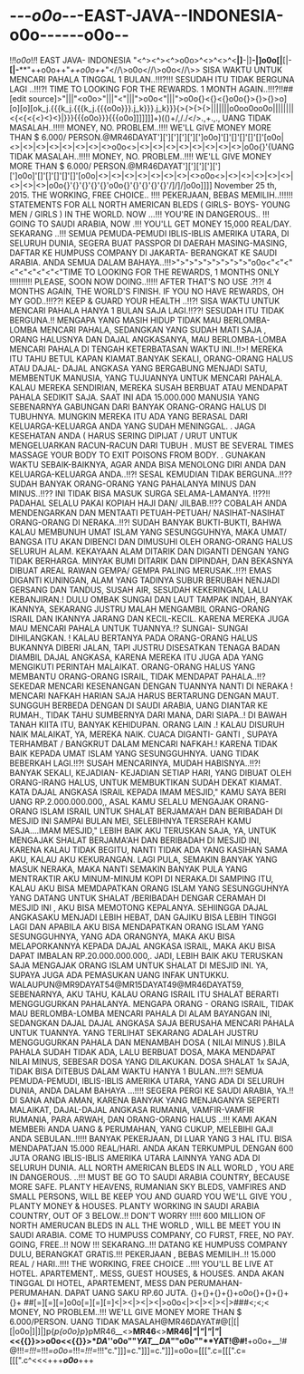 # -_-_-_o0o_-_-_-EAST-JAVA--INDONESIA-o0o-__-__--__--o0o-__-
!_!_!_o0o_!_!_! EAST JAVA- INDONESIA "&lt;^>&lt;^>&lt;^>o0o>^&lt;>^&lt;>^&lt;__|]__-|]__-|]o0o[|__[|-__[|-__**"++o0o++"*++o0o++*"&lt;//\\>o0o&lt;//\\>o0o&lt;//\\>> SISA WAKTU UNTUK MENCARI PAHALA TINGGAL 1 BULAN..!!!?!!! SESUDAH ITU TIDAK BERGUNA LAGI ..!!!?! TIME TO LOOKING FOR THE REWARDS. 1 MONTH AGAIN..!!!?!!##[edit source]>"|||"&lt;o0o>"|||"&lt;"|||">o0o&lt;"|||">o0o{}&lt;{}&lt;{}o0o{}>{}>{}>o][o][o][ok_j.{{{k_j.{{{k_j.{{{o0o}}}.j_k}}}.j_k}}}{>{>{>{>|||||||o0oo0oo0o||||||||&lt;{&lt;{&lt;{&lt;}&lt;}&lt;}|}}}{{{o0o}}}{{{o0o]]]]]]]+)(()+/,/./&lt;/>\.\,\+.,., UANG TIDAK MASALAH..!!!!! MONEY, NO. PROBLEM..!!!! WE'LL GIVE MONEY MORE THAN $ 6.000/ PERSON.@MR46DAYAT'][']['][']['][']o0o]'[]'[]'[]'[]'[]'[o0o|&lt;>|&lt;>|&lt;>|&lt;>|&lt;>|&lt;>|&lt;>|&lt;>o0o&lt;>|&lt;>|&lt;>|&lt;>|&lt;>|&lt;>|&lt;>|&lt;>|&lt;>|o0o{}'{UANG TIDAK MASALAH..!!!!! MONEY, NO. PROBLEM..!!!! WE'LL GIVE MONEY MORE THAN $ 6.000/ PERSON.@MR46DAYAT'][']['][']['][']o0o]'[]'[]'[]'[]'[]'[o0o|&lt;>|&lt;>|&lt;>|&lt;>|&lt;>|&lt;>|&lt;>|&lt;>o0o&lt;>|&lt;>|&lt;>|&lt;>|&lt;>|&lt;>|&lt;>|&lt;>|&lt;>|o0o{}'{}'{}'{}'{}'o0o{}'{}'{}'{}'{}'/]/]/]o0o\]\]\]\] November 25 th, 2015. THE WORKING, FREE CHOICE.. !!!! PEKERJAAN, BEBAS MEMILIH..!!!!!! STATEMENTS FOR ALL NORTH AMERICAN BLEDS ( GIRLS- BOYS- YOUNG MEN / GIRLS ) IN THE WORLD. NOW ...!!! YOU'RE IN DANGEROUS.. !!! GOING TO SAUDI ARABIA, NOW .!!! YOU'LL GET MONEY 15,000 REAL/DAY. SEKARANG ..!!! SEMUA PEMUDA-PEMUDI IBLIS-IBLIS AMERIKA UTARA, DI SELURUH DUNIA, SEGERA BUAT PASSPOR DI DAERAH MASING-MASING, DAFTAR KE HUMPUSS COMPANY DI JAKARTA- BERANGKAT KE SAUDI ARABIA. ANDA SEMUA DALAM BAHAYA..!!!>">">">">">">">">"o0o&lt;"&lt;"&lt;"&lt;"&lt;"&lt;"&lt;"&lt;"&lt;"TIME TO LOOKING FOR THE REWARDS, 1 MONTHS ONLY !!!!!!!!!! PLEASE, SOON NOW DOING..!!!!! AFTER THAT'S NO USE .?!?! 4 MONTHS AGAIN, THE WORLD'S FINISH. IF YOU NO HAVE REWARDS, OH MY GOD..!!!??! KEEP &amp; GUARD YOUR HEALTH ..!!?! SISA WAKTU UNTUK MENCARI PAHALA HANYA 1 BULAN SAJA LAGI.!!??! SESUDAH ITU TIDAK BERGUNA.!! MENGAPA YANG MASIH HIDUP TIDAK MAU BERLOMBA-LOMBA MENCARI PAHALA, SEDANGKAN YANG SUDAH MATI SAJA , ORANG HALUSNYA DAN DAJAL ANGKASANYA, MAU BERLOMBA-LOMBA MENCARI PAHALA DI TENGAH KETERBATASAN WAKTU INI..!!>! MEREKA ITU TAHU BETUL KAPAN KIAMAT.BANYAK SEKALI, ORANG-ORANG HALUS ATAU DAJAL- DAJAL ANGKASA YANG BERGABUNG MENJADI SATU, MEMBENTUK MANUSIA, YANG TUJUANNYA UNTUK MENCARI PAHALA. KALAU MEREKA SENDIRIAN, MEREKA SUSAH BERBUAT ATAU MENDAPAT PAHALA SEDIKIT SAJA. SAAT INI ADA 15.000.000 MANUSIA YANG SEBENARNYA GABUNGAN DARI BANYAK ORANG-ORANG HALUS DI TUBUHNYA.  MUNGKIN MEREKA ITU ADA YANG BERASAL DARI KELUARGA-KELUARGA ANDA YANG SUDAH   MENINGGAL. . JAGA KESEHATAN ANDA ( HARUS SERING DIPIJAT / URUT UNTUK  MENGELUARKAN  RACUN-RACUN  DARI  TUBUH . MUST BE SEVERAL  TIMES  MASSAGE  YOUR  BODY  TO  EXIT  POISONS FROM BODY. . GUNAKAN WAKTU SEBAIK-BAIKNYA, AGAR ANDA BISA MENOLONG DIRI ANDA DAN KELUARGA-KELUARGA ANDA..!!?! SESAL KEMUDIAN TIDAK BERGUNA..!!??SUDAH BANYAK ORANG-ORANG YANG PAHALANYA MINUS DAN MINUS..!!?? INI TIDAK BISA MASUK SURGA SELAMA-LAMANYA. !!??!! PADAHAL SELALU PAKAI KOPIAH HAJI DAN/ JILBAB.!!??  COBALAH  ANDA MENDENGARKAN  DAN  MENTAATI PETUAH-PETUAH/ NASIHAT-NASIHAT  ORANG-ORANG DI  NERAKA..!!?!   SUDAH BANYAK BUKTI-BUKTI, BAHWA KALAU  MEMBUNUH UMAT ISLAM  YANG SESUNGGUHNYA, MAKA   UMAT/ BANGSA   ITU   AKAN  DIBENCI  DAN DIMUSUHI  OLEH ORANG-ORANG HALUS  SELURUH  ALAM.  KEKAYAAN  ALAM DITARIK  DAN DIGANTI  DENGAN  YANG TIDAK  BERHARGA.  MINYAK  BUMI  DITARIK  DAN  DIPINDAH, DAN  BEKASNYA  DIBUAT AREAL  RAWAN  GEMPA/  GEMPA  PALING  MERUSAK..!!?!  EMAS  DIGANTI  KUNINGAN,   ALAM YANG  TADINYA SUBUR  BERUBAH  NENJADI  GERSANG  DAN  TANDUS,  SUSAH AIR,  SESUDAH  KEKERINGAN,  LALU  KEBANJIRAN.!  DULU  OMBAK  SUNGAI  DAN  LAUT TAMPAK  INDAH,  BANYAK  IKANNYA,  SEKARANG  JUSTRU  MALAH MENGAMBIL  ORANG-ORANG  ISRAIL  DAN  IKANNYA  JARANG DAN  KECIL-KECIL. KARENA  MEREKA  JUGA  MAU  MENCARI  PAHALA  UNTUK  TUANNYA.!? SUNGAI- SUNGAI DIHILANGKAN. ! KALAU  BERTANYA  PADA  ORANG-ORANG  HALUS  BUKANNYA DIBERI  JALAN,  TAPI  JUSTRU  DISESATKAN TENAGA  BADAN  DIAMBIL  DAJAL  ANGKASA,  KARENA  MEREKA  ITU  JUGA  ADA  YANG  MENGIKUTI  PERINTAH  MALAIKAT.  ORANG-ORANG   HALUS  YANG  MEMBANTU  ORANG-ORANG  ISRAIL,  TIDAK  MENDAPAT  PAHALA..!!?  SEKEDAR MENCARI  KESENANGAN  DENGAN  TUANNYA  NANTI  DI  NERAKA !    MENCARI  NAFKAH  HARIAN  SAJA  HARUS  BERTARUNG  DENGAN  MAUT. SUNGGUH  BERBEDA  DENGAN  DI  SAUDI  ARABIA, UANG  DIANTAR  KE  RUMAH., TIDAK TAHU  SUMBERNYA  DARI MANA,  DARI  SIAPA..!   DI BAWAH  TANAH  KIITA  ITU,  BANYAK  KEHIDUPAN.  ORANG LAIN  .!  KALAU  DISURUH  NAIK  MALAIKAT,  YA, MEREKA  NAIK. CUACA  DIGANTI- GANTI , SUPAYA  TERHAMBAT / BANGKRUT  DALAM  MENCARI  NAFKAH.!  KARENA  TIDAK  BAIK  KEPADA  UMAT  ISLAM  YANG  SESUNGGUHNYA.  UANG  TIDAK  BEBERKAH  LAGI.!!?!  SUSAH  MENCARINYA, MUDAH  HABISNYA..!!?!  BANYAK  SEKALI,  KEJADIAN- KEJADIAN  SETIAP  HARI,  YANG  DIBUAT  OLEH  ORANG-IRANG HALUS,  UNTUK  MEMBUKTIKAN  SUDAH  DEKAT  KIAMAT.   KATA DAJAL ANGKASA ISRAIL KEPADA  IMAM  MESJID," KAMU SAYA BERI UANG RP.2.000.000.000,, ASAL KAMU SELALU MENGAJAK ORANG-ORANG ISLAM ISRAIL UNTUK SHALAT BERJAMA'AH DAN BERIBADAH DI MESJID INI SAMPAI BULAN MEI, SELEBIHNYA TERSERAH KAMU SAJA....IMAM MESJID," LEBIH BAIK AKU TERUSKAN SAJA, YA, UNTUK MENGAJAK SHALAT BERJAMA'AH DAN BERIBADAH DI MESJID INI, KARENA KALAU TIDAK BEGITU, NANTI TIDAK ADA YANG KASIHAN SAMA AKU, KALAU AKU KEKURANGAN. LAGI PULA, SEMAKIN BANYAK YANG MASUK NERAKA, MAKA NANTI SEMAKIN BANYAK PULA YANG MENTRAKTIR AKU MINUM-MINUM KOPI DI NERAKA.DI SAMPING ITU, KALAU AKU BISA MEMDAPATKAN ORANG ISLAM YANG SESUNGGUHNYA YANG DATANG UNTUK SHALAT /BERIBADAH DENGAR CERAMAH DI MESJID INI , AKU BISA MEMOTONG KEPALANYA. SEHIINGGA DAJAL ANGKASAKU MENJADI LEBIH HEBAT, DAN GAJIKU BISA LEBIH TINGGI LAGI DAN APABILA AKU BISA MENDAPATKAN ORANG ISLAM YANG SESUNGGUHNYA, YANG ADA ORANGNYA, MAKA AKU BISA MELAPORKANNYA KEPADA DAJAL ANGKASA ISRAIL, MAKA AKU BISA DAPAT IMBALAN RP.20.000.000.000,. JADI, LEBIH BAIK AKU TERUSKAN SAJA MENGAJAK ORANG ISLAM UNTUK SHALAT DI MESJID INI. YA, SUPAYA JUGA ADA PEMASUKAN UANG INFAK UNTUKKU. WALAUPUN@MR9DAYAT54@MR15DAYAT49@MR46DAYAT59, SEBENARNYA, AKU TAHU, KALAU ORANG ISRAIL ITU SHALAT BERARTI MENGGUGURKAN PAHALANYA. MENGAPA ORANG - ORANG ISRAIL, TIDAK MAU BERLOMBA-LOMBA MENCARI PAHALA DI ALAM BAYANGAN INI, SEDANGKAN DAJAL DAJAL ANGKASA SAJA BERUSAHA MENCARI PAHALA UNTUK TUANNYA. YANG TERLIHAT SEKARANG ADALAH JUSTRU MENGGUGURKAN PAHALA DAN MENAMBAH DOSA ( NILAI MINUS ).BILA PAHALA SUDAH TIDAK ADA, LALU BERBUAT DOSA, MAKA MENDAPAT NILAI MINUS, SEBESAR DOSA YANG DILAKUKAN. DOSA SHALAT 1x SAJA, TIDAK BISA DITEBUS DALAM WAKTU HANYA 1 BULAN..!!!?! SEMUA PEMUDA-PEMUDI, IBLIS-IBLIS AMERIKA UTARA, YANG ADA DI SELURUH DUNIA, ANDA DALAM BAHAYA ...!!!! SEGERA PERGI KE SAUDI ARABIA, YA.!! DI SANA ANDA AMAN, KARENA BANYAK YANG MENJAGANYA SEPERTI MALAIKAT, DAJAL-DAJAL ANGKASA RUMANIA, VAMFIR-VAMFIR RUMANIA, PARA ARWAH, DAN ORANG-ORANG HALUS ..!!! KAMI AKAN MEMBERi  ANDA UANG &amp; PERUMAHAN, YANG CUKUP, MELEBIHI GAJI ANDA SEBULAN..!!!!! BANYAK PEKERJAAN, DI LUAR YANG 3 HAL ITU. BISA MENDAPATJAN 15.000 REAL/HARI. ANDA AKAN TERKUMPUL DENGAN 600 JUTA ORANG IBLIS-IBLIS AMERIKA UTARA LAINNYA YANG ADA DI SELURUH DUNIA. ALL NORTH AMERICAN BLEDS IN ALL WORLD , YOU ARE IN DANGEROUS. ..!!! MUST BE GO TO SAUDI ARABIA COUNTRY, BECAUSE MORE SAFE. PLANTY HEAVENS, RUMANIAN SKY BLEDS, VAMFIRES AND SMALL PERSONS, WILL BE KEEP YOU AND GUARD YOU WE'LL GIVE YOU , PLANTY MONEY &amp; HOUSES. PLANTY WORKING IN SAUDI ARABIA COUNTRY, OUT OF 3 BELOW..!! DON'T WORRY !!!!! 600 MILLION OF NORTH AMERUCAN BLEDS IN ALL THE WORLD , WILL BE MEET YOU IN SAUDI ARABIA. COME TO HUMPUSS COMPANY, CO FURST, FREE, NO PAY. GOING, FREE..!! NOW !!! SEKARANG..!!! DATANG KE HUMPUSS COMPANY DULU, BERANGKAT GRATIS.!!! PEKERJAAN , BEBAS MEMILIH..!! 15.000 REAL / HARI..!!!! THE WORKING, FREE CHOICE ..!!!! YOU'LL BE LIVE AT HOTEL. APARTEMENT,. MESS, GUEST HOUSES, &amp; HOUSES. ANDA AKAN TINGGAL DI HOTEL, APARTEMENT, MESS DAN PERUMAHAN-PERUMAHAN. DAPAT UANG SAKU RP.60 JUTA. {}+{}+{}+{}+o0o{}+{}+{}+{}+ ##[=][=][=]o0o[=][=][=]&lt;|>&lt;|>&lt;|>&lt;|>o0o&lt;|>&lt;|>&lt;|>&lt;|>###&lt;;&lt;;&lt; MONEY, NO PROBLEM..!!! WE'LL GIVE MONEY MORE THAN $ 6.000/PERSON. UANG TIDAK MASALAH@MR46DAYAT#@[|[|[|o0o|]|]|]p{_p{o0o}p_}pMR46__&lt;>__MR46__&lt;>__MR46|_"_|_"_|_"_|_"_|&lt;&lt;{{}}>>o0o&lt;&lt;{{}}>**DA*''o0o""*YAT__DA*""o0o""**YAT!@#!__+o0o+__!#@!!!_=!!!_=!!!_=o0o=_!!!=_!!!=_!!!"c."]]]=c."]]]=c."]]]=o0o=[[[".c=[[[".c=[[[".c^&lt;&lt;&lt;+++___o0o___+++
